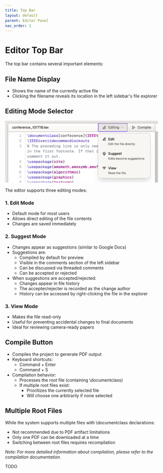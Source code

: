 ```yaml
---
title: Top Bar
layout: default
parent: Editor Panel
nav_order: 1
---
```


# Editor Top Bar

The top bar contains several important elements:

## File Name Display
- Shows the name of the currently active file
- Clicking the filename reveals its location in the left sidebar's file explorer

## Editing Mode Selector
![Editing mode dropdown](3b2ebd9515.png)

The editor supports three editing modes:

### 1. Edit Mode
- Default mode for most users
- Allows direct editing of the file contents
- Changes are saved immediately

### 2. Suggest Mode
- Changes appear as suggestions (similar to Google Docs)
- Suggestions are:
  - Compiled by default for preview
  - Visible in the comments section of the left sidebar
  - Can be discussed via threaded comments
  - Can be accepted or rejected
- When suggestions are accepted/rejected:
  - Changes appear in file history
  - The accepter/rejecter is recorded as the change author
  - History can be accessed by right-clicking the file in the explorer

### 3. View Mode
- Makes the file read-only
- Useful for preventing accidental changes to final documents
- Ideal for reviewing camera-ready papers

## Compile Button
- Compiles the project to generate PDF output
- Keyboard shortcuts:
  - Command + Enter
  - Command + S
- Compilation behavior:
  - Processes the root file (containing \documentclass)
  - If multiple root files exist:
    - Prioritizes the currently selected file
    - Will choose one arbitrarily if none selected
  
## Multiple Root Files
While the system supports multiple files with \documentclass declarations:
- Not recommended due to PDF artifact limitations
- Only one PDF can be downloaded at a time
- Switching between root files requires recompilation

*Note: For more detailed information about compilation, please refer to the compilation documentation.*

TODO